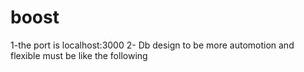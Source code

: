 # boost
1-the port is localhost:3000
2- Db design to be more automotion and flexible must be like the following


